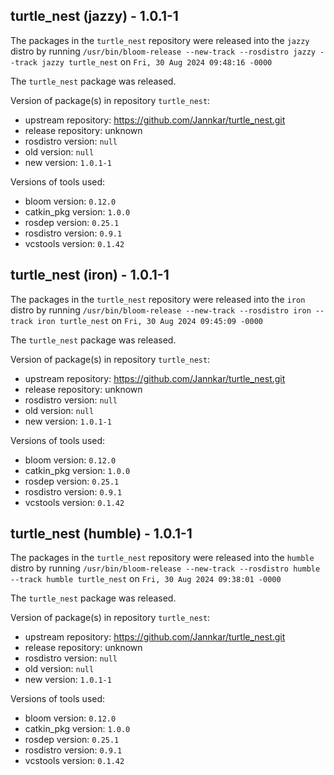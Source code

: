 ## turtle_nest (jazzy) - 1.0.1-1

The packages in the `turtle_nest` repository were released into the `jazzy` distro by running `/usr/bin/bloom-release --new-track --rosdistro jazzy --track jazzy turtle_nest` on `Fri, 30 Aug 2024 09:48:16 -0000`

The `turtle_nest` package was released.

Version of package(s) in repository `turtle_nest`:

- upstream repository: https://github.com/Jannkar/turtle_nest.git
- release repository: unknown
- rosdistro version: `null`
- old version: `null`
- new version: `1.0.1-1`

Versions of tools used:

- bloom version: `0.12.0`
- catkin_pkg version: `1.0.0`
- rosdep version: `0.25.1`
- rosdistro version: `0.9.1`
- vcstools version: `0.1.42`


## turtle_nest (iron) - 1.0.1-1

The packages in the `turtle_nest` repository were released into the `iron` distro by running `/usr/bin/bloom-release --new-track --rosdistro iron --track iron turtle_nest` on `Fri, 30 Aug 2024 09:45:09 -0000`

The `turtle_nest` package was released.

Version of package(s) in repository `turtle_nest`:

- upstream repository: https://github.com/Jannkar/turtle_nest.git
- release repository: unknown
- rosdistro version: `null`
- old version: `null`
- new version: `1.0.1-1`

Versions of tools used:

- bloom version: `0.12.0`
- catkin_pkg version: `1.0.0`
- rosdep version: `0.25.1`
- rosdistro version: `0.9.1`
- vcstools version: `0.1.42`


## turtle_nest (humble) - 1.0.1-1

The packages in the `turtle_nest` repository were released into the `humble` distro by running `/usr/bin/bloom-release --new-track --rosdistro humble --track humble turtle_nest` on `Fri, 30 Aug 2024 09:38:01 -0000`

The `turtle_nest` package was released.

Version of package(s) in repository `turtle_nest`:

- upstream repository: https://github.com/Jannkar/turtle_nest.git
- release repository: unknown
- rosdistro version: `null`
- old version: `null`
- new version: `1.0.1-1`

Versions of tools used:

- bloom version: `0.12.0`
- catkin_pkg version: `1.0.0`
- rosdep version: `0.25.1`
- rosdistro version: `0.9.1`
- vcstools version: `0.1.42`


